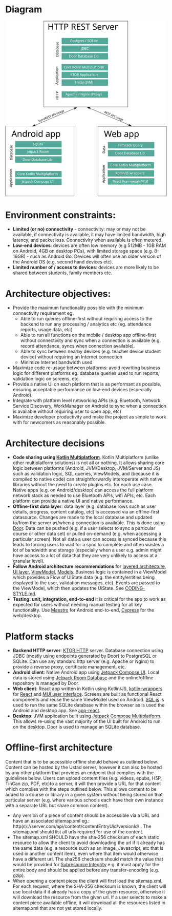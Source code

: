 # Diagram

![Architecture diagram](doc-assets/arch.svg)

# Environment constraints:
* **Limited (or no) connectivity** - connectivity: may or may not be available, if connectivity is available, it may have limited bandwidth, high latency, and packet loss. Connectivity when available is often metered.
* **Low-end devices**: devices are often low memory (e.g 512MB - 1GB RAM on Android, 4GB on desktop PCs), with limited storage space (e.g. 8-16GB) - such as Android Go. Devices will often use an older version of the Android OS (e.g. second hand devices etc).
* **Limited number of / access to devices**: devices are more likely to be shared between students, family members etc.


# Architecture objectives:
* Provide the maximum functionality possible with the minimum connectivity requirement eg.
    * Able to run queries offline-first without requiring access to the backend to run any processing / analytics etc (eg. attendance reports, usage data, etc)
    * Able to run all functions on the mobile / desktop app offline-first without connectivity and sync when a connection is available (e.g. record attendance, syncs when connection available).
    * Able to sync between nearby devices (e.g. teacher device student device) without requiring an Internet connection
    *  Minimize Internet bandwidth used
* Maximize code re-usage between platforms: avoid rewriting business logic for different platforms eg. database queries used to run reports, validation logic on screens, etc.
* Provide a native UI on each platform that is as performant as possible, ensuring acceptable performance on low-end devices (especially Android).
* Integrate with platform level networking APIs (e.g. Bluetooth, Network Service Discovery, WorkManager on Android to sync when a connection is available without requiring user to open app, etc)
* Maximize developer productivity and make the project as simple to work with for newcomers as reasonably possible.

# Architecture decisions

* **Code sharing using [Kotlin Multiplatform](https://kotlinlang.org/docs/multiplatform.html)**. Kotlin 
  Multiplatform (unlike other multiplatform solutions) is not all or nothing. It allows sharing core 
  logic between platforms (Android, JVM/Desktop, JVM/Server and JS) such as validation logic, 
  SQL queries, ViewModels, and (because it is compiled to native code) can straightforwardly 
  interoperate with native libraries without the need to create plugins etc. for each use case. 
  Native apps (e.g. on Android/desktop) can access the full 
  platform network stack as needed to use Bluetooth APIs, wifi APIs, etc. Each platform can provide 
  a native UI and native performance.
* **Offline-first data layer**: data layer (e.g. database rows such as user details, progress, 
  content catalog, etc) is accessed via an offline-first datasource. Changes are made to the local
  database and updated to/from the server as/when a connection is available. This is done using
  [Door](https://www.github.com/UstadMobile/door). Data can be pushed (e.g. if a user selects to 
  sync a particular course or other data set) or pulled on-demand (e.g. when accessing a particular
  screen). Not all data a user can access is synced because this leads to forcing users to wait for 
  a sync to complete and often wastes a lot of bandwidth and storage (especially when a user e.g.
  admin might have access to a lot of data that they are very unlikely to access at a granular 
  level).
* **Follow Android architecture recommendations** for [layered architecture](https://developer.android.com/topic/architecture/recommendations#layered-architecture), [UI layer](https://developer.android.com/topic/architecture/recommendations#ui-layer), [ViewModel](https://developer.android.com/topic/architecture/recommendations#viewmodel), [Models](https://developer.android.com/topic/architecture/recommendations#models).  Business logic is contained in a ViewModel which provides a Flow of UiState data (e.g. the entity/entities being displayed to the user, validation messages, etc). Events are passed to the ViewModel, which then updates the UiState. See [CODING-STYLE.md](CODING-STYLE.md).
* **Testing: unit, integration, end-to-end** it is critical for the app to work as expected for users without needing manual testing for all key functionality. Use [Maestro](https://maestro.dev) for Android end-to-end, [Cypress](https://cypress.io/) for the web/desktop.   

# Platform stacks

* **Backend HTTP server**: [KTOR HTTP](https://ktor.io) server. Database connection using JDBC 
  (mostly using endpoints generated by Door) to PostgreSQL or SQLite. Can use any standard http 
  server (e.g. Apache or Nginx) to provide a reverse proxy, certificate management, etc.
* **Android client**: Native Android app using [Jetpack Compose UI](https://developer.android.com/jetpack/compose).
  Local data is stored using [Jetpack Room Database](https://developer.android.com/training/data-storage/room)
  and the online/offline repository is managed by Door.
* **Web client**: React app written in Kotlin using Kotlin/JS, [kotlin-wrappers](https://github.com/JetBrains/kotlin-wrappers) 
  for [React](https://react.dev) and [MUI user interface](https://mui.com/). Screens are built 
  as functional React components and reuse the same ViewModel used on Android. [SQL.js](https://sql.js.org)
  is used to run the same SQLite database within the browser as is used the Android and desktop app. 
  See [app-react](app-react).
* **Desktop**: JVM application built using [Jetpack Compose Multiplatform](https://www.jetbrains.com/lp/compose-multiplatform/). 
  This allows re-using the vast majority of the UI built for Android to run on the desktop. Door
  is used to manage an SQLite database.

# Offline-first architecture

Content that is to be accessible offline should behave as outlined below. Content can be hosted by
the Ustad server, however it can also be hosted by any other platform that provides an endpoint that
complies with the guidelines below. Users can upload content files (e.g. videos, epubs, H5P, 
TinCan zip, PDF, etc)to a server, it will then provide a URL for that content which complies with the 
steps outlined below. This allows content to be added to a course or library in a given system without
being stored on that particular server (e.g. where various schools each have their own instance with 
a separate URL but share common content).

* Any version of a piece of content should be accessible via a URL and have an associated sitemap.xml eg.: 
  http(s)://server.com/api/content/contentEntryUid/versionId/ . The sitemap.xml should list all urls
  required for use of the content.
* The sitemap.xml SHOULD have the sha-256 checksum of each static resource to allow the client to 
  avoid downloading
  the url if it already has the same data (e.g. a resource such as an image, Javascript, etc that is
  used in another content item), even where that item would otherwise have a different url. The
  sha256 checksum should match the value that would be provided for 
  [Subresource Integrity](https://developer.mozilla.org/en-US/docs/Web/Security/Subresource_Integrity)
  e.g. it must apply for the entire body and should be applied before any transfer-encoding 
  (e.g. gzip).
* When opening a content piece the client will first load the sitemap.xml. For each request, where 
  the SHA-256 checksum is known, the client will use local data if it already has a copy of the given
  resource, otherwise it will download the resource from the given url. If a user selects to make a
  content piece available offline, it will download all the resources listed in sitemap.xml that are
  not yet stored locally.

